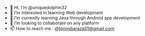- 👋 Hi, I’m @uniquedolphin32
- 👀 I’m interested in learning Web development 
- 🌱 I’m currently learning Java through Android app development 
- 💞️ I’m looking to collaborate on any platform 
- 📫 How to reach me : @tonnybaraza01@gmail.com

<!---
uniquedolphin32/uniquedolphin32 is a ✨ special ✨ repository because its `README.md` (this file) appears on your GitHub profile.
You can click the Preview link to take a look at your changes.
--->
